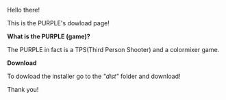 Hello there!

This is the PURPLE's dowload page!

**What is the PURPLE (game)?**

The PURPLE in fact is a TPS(Third Person Shooter) and a colormixer game.

**Download**

To dowload the installer go to the *"dist"* folder and download!

Thank you!
